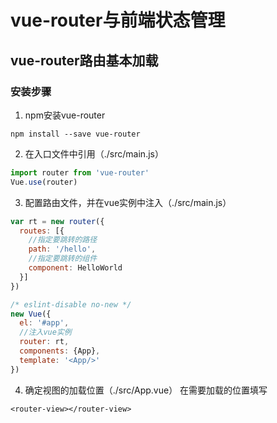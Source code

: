 # vue-router与前端状态管理
## vue-router路由基本加载
### 安装步骤
1. npm安装vue-router
```npm
npm install --save vue-router
```
2. 在入口文件中引用（./src/main.js）
```javascript
import router from 'vue-router'
Vue.use(router)
```
3. 配置路由文件，并在vue实例中注入（./src/main.js）
```javascript
var rt = new router({
  routes: [{
    //指定要跳转的路径
    path: '/hello',
    //指定要跳转的组件
    component: HelloWorld
  }]
})

/* eslint-disable no-new */
new Vue({
  el: '#app',
  //注入vue实例
  router: rt,
  components: {App},
  template: '<App/>'
})
```
4. 确定视图的加载位置（./src/App.vue）
在需要加载的位置填写
```vue
<router-view></router-view>
```

